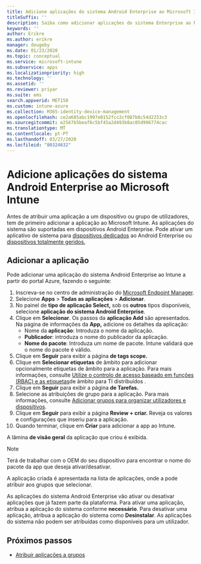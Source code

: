 ```yaml
---
title: Adicione aplicações do sistema Android Enterprise ao Microsoft Intune
titleSuffix: ''
description: Saiba como adicionar aplicações do sistema Enterprise ao Microsoft Intune.
keywords: ''
author: Erikre
ms.author: erikre
manager: dougeby
ms.date: 01/23/2020
ms.topic: conceptual
ms.service: microsoft-intune
ms.subservice: apps
ms.localizationpriority: high
ms.technology: ''
ms.assetid: ''
ms.reviewer: priyar
ms.suite: ems
search.appverid: MET150
ms.custom: intune-azure
ms.collection: M365-identity-device-management
ms.openlocfilehash: ce2a685abc1997e0152fcc2cf087b8c54d2253c3
ms.sourcegitcommit: e2567b5beaf6c5bf45a2d493b8ac05d996774cac
ms.translationtype: MT
ms.contentlocale: pt-PT
ms.lasthandoff: 03/27/2020
ms.locfileid: "80324632"
---
```

# <a name="add-android-enterprise-system-apps-to-microsoft-intune"></a>Adicione aplicações do sistema Android Enterprise ao Microsoft Intune

Antes de atribuir uma aplicação a um dispositivo ou grupo de utilizadores, tem de primeiro adicionar a aplicação ao Microsoft Intune. As aplicações do sistema são suportadas em dispositivos Android Enterprise. Pode ativar um aplicativo de sistema para [dispositivos dedicados](../enrollment/android-kiosk-enroll.md) ao Android Enterprise ou [dispositivos totalmente geridos.](../enrollment/android-fully-managed-enroll.md)

## <a name="add-the-app"></a>Adicionar a aplicação

Pode adicionar uma aplicação do sistema Android Enterprise ao Intune a partir do portal Azure, fazendo o seguinte:

1. Inscreva-se no centro de administração do [Microsoft Endpoint Manager](https://go.microsoft.com/fwlink/?linkid=2109431).
2. Selecione **Apps** > **Todas as aplicações** > **Adicionar**.
3. No painel de **tipo de aplicação Select,** sob os **outros** tipos disponíveis, selecione **aplicação do sistema Android Enterprise**.
4. Clique em **Selecionar**. Os passos da **aplicação Add** são apresentados.
Na página de informações da **App,** adicione os detalhes da aplicação:
    - Nome da **aplicação**: Introduza o nome da aplicação.
    - **Publicador**: introduza o nome do publicador da aplicação.  
    - **Nome do pacote**: Introduza um nome de pacote. Intune validará que o nome do pacote é válido.
5. Clique em **Seguir** para exibir a página **de tags scope.**
8. Clique em **Selecionar etiquetas** de âmbito para adicionar opcionalmente etiquetas de âmbito para a aplicação. Para mais informações, consulte [Utilize o controlo de acesso baseado em funções (RBAC) e as etiquetas](../fundamentals/scope-tags.md)de âmbito para TI distribuídos .
9. Clique em **Seguir** para exibir a página **de Tarefas.**
10. Selecione as atribuições de grupo para a aplicação. Para mais informações, consulte [Adicionar grupos para organizar utilizadores e dispositivos](../fundamentals/groups-add.md). 
11. Clique em **Seguir** para exibir a página **Review + criar.** Reveja os valores e configurações que inseriu para a aplicação.
12. Quando terminar, clique em **Criar** para adicionar a app ao Intune.

A lâmina **de visão geral** da aplicação que criou é exibida.

> [!NOTE]
> Terá de trabalhar com o OEM do seu dispositivo para encontrar o nome do pacote da app que deseja ativar/desativar.

A aplicação criada é apresentada na lista de aplicações, onde a pode atribuir aos grupos que selecionar. 

As aplicações do sistema Android Enterprise vão ativar ou desativar aplicações que já fazem parte da plataforma. Para ativar uma aplicação, atribua a aplicação do sistema conforme **necessário**. Para desativar uma aplicação, atribua a aplicação do sistema como **Desinstalar**. As aplicações do sistema não podem ser atribuídas como disponíveis para um utilizador.


## <a name="next-steps"></a>Próximos passos

- [Atribuir aplicações a grupos](apps-deploy.md)
